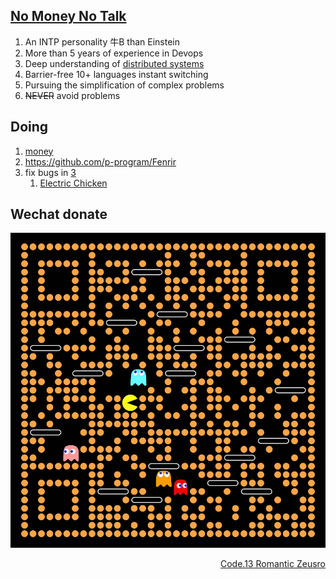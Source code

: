 ## [No Money No Talk](https://www.youtube.com/watch?v=8nR_B6TqRMM&ab_channel=SebastianJohn)

1. An INTP personality 牛B than Einstein
1. More than 5 years of experience in Devops
3. Deep understanding of [distributed systems](https://www.bullshitprogram.com/distributed-husband-system/)
5. Barrier-free 10+ languages instant switching
1. Pursuing the simplification of complex problems
8. ~~NEVER~~ avoid problems

## Doing

1. [money](https://github.com/p-program/money)
1. https://github.com/p-program/Fenrir
1. fix bugs in [3](https://github.com/zeusro/math/blob/main/n/3.md)
    1. [Electric Chicken](doing/ec.md)

## Wechat donate

![image](pay.png)

<div align="right">
  <a href="https://github.com/zeusro/C13">Code.13 Romantic Zeusro</a>
</div>
